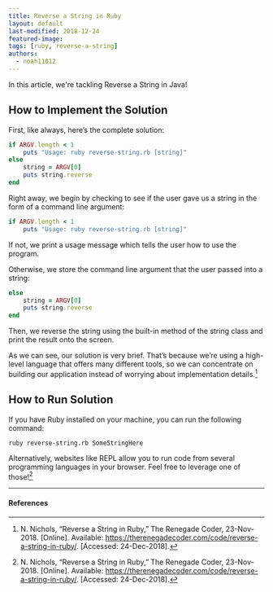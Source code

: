 ```yaml
---
title: Reverse a String in Ruby
layout: default
last-modified: 2018-12-24
featured-image:
tags: [ruby, reverse-a-string]
authors:
  - noah11012
---
```


In this article, we're tackling Reverse a String in Java!

## How to Implement the Solution

First, like always, here’s the complete solution:

```ruby
if ARGV.length < 1
    puts "Usage: ruby reverse-string.rb [string]"
else
    string = ARGV[0]
    puts string.reverse
end
```

Right away, we begin by checking to see if the user gave us a string in the
form of a command line argument:

```ruby
if ARGV.length < 1
    puts "Usage: ruby reverse-string.rb [string]"
```

If not, we print a usage message which tells the user how to use the program.

Otherwise, we store the command line argument that the user passed into a string:

```ruby
else
    string = ARGV[0]
    puts string.reverse
end
```

Then, we reverse the string using the built-in method of the string class and
print the result onto the screen.

As we can see, our solution is very brief. That’s because we’re using a
high-level language that offers many different tools, so we can concentrate on
building our application instead of worrying about implementation details.[^1]

## How to Run Solution

If you have Ruby installed on your machine, you can run the following command:

```console
ruby reverse-string.rb SomeStringHere
```

Alternatively, websites like REPL allow you to run code from several programming
languages in your browser. Feel free to leverage one of those![^1]

---

#### References

[^1]: N. Nichols, “Reverse a String in Ruby,” The Renegade Coder, 23-Nov-2018. [Online]. Available: <https://therenegadecoder.com/code/reverse-a-string-in-ruby/>. [Accessed: 24-Dec-2018].
